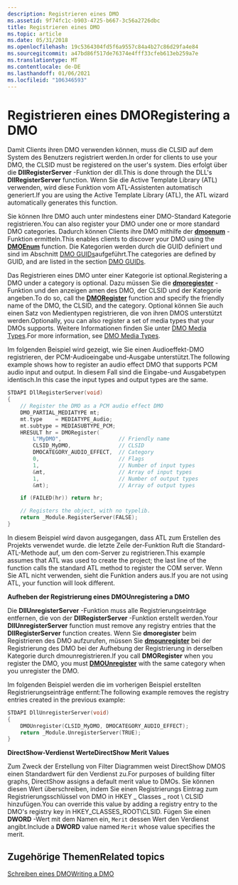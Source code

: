 ```yaml
---
description: Registrieren eines DMO
ms.assetid: 9f74fc1c-b903-4725-b667-3c56a2726dbc
title: Registrieren eines DMO
ms.topic: article
ms.date: 05/31/2018
ms.openlocfilehash: 19c5364304fd5f6a9557c84a4b27c86d29fa4e84
ms.sourcegitcommit: a47bd86f517de76374e4fff33cfeb613eb259a7e
ms.translationtype: MT
ms.contentlocale: de-DE
ms.lasthandoff: 01/06/2021
ms.locfileid: "106346593"
---
```

# <a name="registering-a-dmo"></a><span data-ttu-id="76d2e-103">Registrieren eines DMO</span><span class="sxs-lookup"><span data-stu-id="76d2e-103">Registering a DMO</span></span>

<span data-ttu-id="76d2e-104">Damit Clients ihren DMO verwenden können, muss die CLSID auf dem System des Benutzers registriert werden.</span><span class="sxs-lookup"><span data-stu-id="76d2e-104">In order for clients to use your DMO, the CLSID must be registered on the user's system.</span></span> <span data-ttu-id="76d2e-105">Dies erfolgt über die **DllRegisterServer** -Funktion der dll.</span><span class="sxs-lookup"><span data-stu-id="76d2e-105">This is done through the DLL's **DllRegisterServer** function.</span></span> <span data-ttu-id="76d2e-106">Wenn Sie die Active Template Library (ATL) verwenden, wird diese Funktion vom ATL-Assistenten automatisch generiert.</span><span class="sxs-lookup"><span data-stu-id="76d2e-106">If you are using the Active Template Library (ATL), the ATL wizard automatically generates this function.</span></span>

<span data-ttu-id="76d2e-107">Sie können Ihre DMO auch unter mindestens einer DMO-Standard Kategorie registrieren.</span><span class="sxs-lookup"><span data-stu-id="76d2e-107">You can also register your DMO under one or more standard DMO categories.</span></span> <span data-ttu-id="76d2e-108">Dadurch können Clients ihre DMO mithilfe der [**dmoenum**](/previous-versions/windows/desktop/api/Dmoreg/nf-dmoreg-dmoenum) -Funktion ermitteln.</span><span class="sxs-lookup"><span data-stu-id="76d2e-108">This enables clients to discover your DMO using the [**DMOEnum**](/previous-versions/windows/desktop/api/Dmoreg/nf-dmoreg-dmoenum) function.</span></span> <span data-ttu-id="76d2e-109">Die Kategorien werden durch die GUID definiert und sind im Abschnitt [DMO GUIDs](dmo-guids.md)aufgeführt.</span><span class="sxs-lookup"><span data-stu-id="76d2e-109">The categories are defined by GUID, and are listed in the section [DMO GUIDs](dmo-guids.md).</span></span>

<span data-ttu-id="76d2e-110">Das Registrieren eines DMO unter einer Kategorie ist optional.</span><span class="sxs-lookup"><span data-stu-id="76d2e-110">Registering a DMO under a category is optional.</span></span> <span data-ttu-id="76d2e-111">Dazu müssen Sie die [**dmoregiester**](/previous-versions/windows/desktop/api/Dmoreg/nf-dmoreg-dmoregister) -Funktion und den anzeigen amen des DMO, der CLSID und der Kategorie angeben.</span><span class="sxs-lookup"><span data-stu-id="76d2e-111">To do so, call the [**DMORegister**](/previous-versions/windows/desktop/api/Dmoreg/nf-dmoreg-dmoregister) function and specify the friendly name of the DMO, the CLSID, and the category.</span></span> <span data-ttu-id="76d2e-112">Optional können Sie auch einen Satz von Medientypen registrieren, die von ihren DMOS unterstützt werden.</span><span class="sxs-lookup"><span data-stu-id="76d2e-112">Optionally, you can also register a set of media types that your DMOs supports.</span></span> <span data-ttu-id="76d2e-113">Weitere Informationen finden Sie unter [DMO Media Types](dmo-media-types.md).</span><span class="sxs-lookup"><span data-stu-id="76d2e-113">For more information, see [DMO Media Types](dmo-media-types.md).</span></span>

<span data-ttu-id="76d2e-114">Im folgenden Beispiel wird gezeigt, wie Sie einen Audioeffekt-DMO registrieren, der PCM-Audioeingabe und-Ausgabe unterstützt.</span><span class="sxs-lookup"><span data-stu-id="76d2e-114">The following example shows how to register an audio effect DMO that supports PCM audio input and output.</span></span> <span data-ttu-id="76d2e-115">In diesem Fall sind die Eingabe-und Ausgabetypen identisch.</span><span class="sxs-lookup"><span data-stu-id="76d2e-115">In this case the input types and output types are the same.</span></span>


```C++
STDAPI DllRegisterServer(void)
{
    // Register the DMO as a PCM audio effect DMO
    DMO_PARTIAL_MEDIATYPE mt;
    mt.type    = MEDIATYPE_Audio;
    mt.subtype = MEDIASUBTYPE_PCM;
    HRESULT hr = DMORegister(
        L"MyDMO",                  // Friendly name
        CLSID_MyDMO,               // CLSID
        DMOCATEGORY_AUDIO_EFFECT,  // Category
        0,                         // Flags 
        1,                         // Number of input types
        &mt,                       // Array of input types
        1,                         // Number of output types
        &mt);                      // Array of output types

    if (FAILED(hr)) return hr;

    // Registers the object, with no typelib.
    return _Module.RegisterServer(FALSE);
}
```



<span data-ttu-id="76d2e-116">In diesem Beispiel wird davon ausgegangen, dass ATL zum Erstellen des Projekts verwendet wurde. die letzte Zeile der-Funktion Ruft die Standard-ATL-Methode auf, um den com-Server zu registrieren.</span><span class="sxs-lookup"><span data-stu-id="76d2e-116">This example assumes that ATL was used to create the project; the last line of the function calls the standard ATL method to register the COM server.</span></span> <span data-ttu-id="76d2e-117">Wenn Sie ATL nicht verwenden, sieht die Funktion anders aus.</span><span class="sxs-lookup"><span data-stu-id="76d2e-117">If you are not using ATL, your function will look different.</span></span>

<span data-ttu-id="76d2e-118">**Aufheben der Registrierung eines DMO**</span><span class="sxs-lookup"><span data-stu-id="76d2e-118">**Unregistering a DMO**</span></span>

<span data-ttu-id="76d2e-119">Die **DllUnregisterServer** -Funktion muss alle Registrierungseinträge entfernen, die von der **DllRegisterServer** -Funktion erstellt werden.</span><span class="sxs-lookup"><span data-stu-id="76d2e-119">Your **DllUnregisterServer** function must remove any registry entries that the **DllRegisterServer** function creates.</span></span> <span data-ttu-id="76d2e-120">Wenn Sie **dmoregister** beim Registrieren des DMO aufzurufen, müssen Sie [**dmounregister**](/previous-versions/windows/desktop/api/Dmoreg/nf-dmoreg-dmounregister) bei der Registrierung des DMO bei der Aufhebung der Registrierung in derselben Kategorie durch dmounregistrieren.</span><span class="sxs-lookup"><span data-stu-id="76d2e-120">If you call **DMORegister** when you register the DMO, you must [**DMOUnregister**](/previous-versions/windows/desktop/api/Dmoreg/nf-dmoreg-dmounregister) with the same category when you unregister the DMO.</span></span>

<span data-ttu-id="76d2e-121">Im folgenden Beispiel werden die im vorherigen Beispiel erstellten Registrierungseinträge entfernt:</span><span class="sxs-lookup"><span data-stu-id="76d2e-121">The following example removes the registry entries created in the previous example:</span></span>


```C++
STDAPI DllUnregisterServer(void)
{
    DMOUnregister(CLSID_MyDMO, DMOCATEGORY_AUDIO_EFFECT);
    return _Module.UnregisterServer(TRUE);
}
```



<span data-ttu-id="76d2e-122">**DirectShow-Verdienst Werte**</span><span class="sxs-lookup"><span data-stu-id="76d2e-122">**DirectShow Merit Values**</span></span>

<span data-ttu-id="76d2e-123">Zum Zweck der Erstellung von Filter Diagrammen weist DirectShow DMOS einen Standardwert für den Verdienst zu.</span><span class="sxs-lookup"><span data-stu-id="76d2e-123">For purposes of building filter graphs, DirectShow assigns a default merit value to DMOs.</span></span> <span data-ttu-id="76d2e-124">Sie können diesen Wert überschreiben, indem Sie einen Registrierungs Eintrag zum Registrierungsschlüssel von DMO in HKEY \_ Classes \_ root \\ CLSID hinzufügen.</span><span class="sxs-lookup"><span data-stu-id="76d2e-124">You can override this value by adding a registry entry to the DMO's registry key in HKEY\_CLASSES\_ROOT\\CLSID.</span></span> <span data-ttu-id="76d2e-125">Fügen Sie einen **DWORD** -Wert mit dem Namen ein, `Merit` dessen Wert den Verdienst angibt.</span><span class="sxs-lookup"><span data-stu-id="76d2e-125">Include a **DWORD** value named `Merit` whose value specifies the merit.</span></span>

## <a name="related-topics"></a><span data-ttu-id="76d2e-126">Zugehörige Themen</span><span class="sxs-lookup"><span data-stu-id="76d2e-126">Related topics</span></span>

<dl> <dt>

[<span data-ttu-id="76d2e-127">Schreiben eines DMO</span><span class="sxs-lookup"><span data-stu-id="76d2e-127">Writing a DMO</span></span>](writing-a-dmo.md)
</dt> </dl>

 

 



